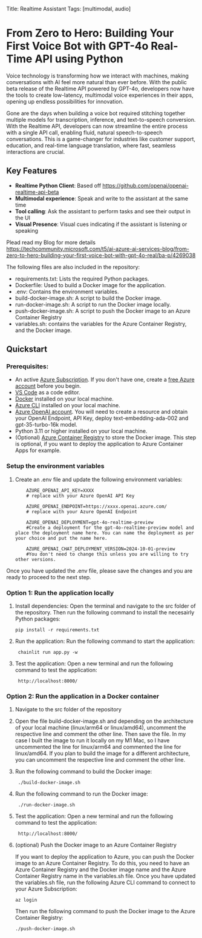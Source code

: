 Title: Realtime Assistant
Tags: [multimodal, audio]

# From Zero to Hero: Building Your First Voice Bot with GPT-4o Real-Time API using Python

Voice technology is transforming how we interact with machines, making conversations with AI feel more natural than ever before. With the public beta release of the Realtime API powered by GPT-4o, developers now have the tools to create low-latency, multimodal voice experiences in their apps, opening up endless possibilities for innovation.

Gone are the days when building a voice bot required stitching together multiple models for transcription, inference, and text-to-speech conversion. With the Realtime API, developers can now streamline the entire process with a single API call, enabling fluid, natural speech-to-speech conversations. This is a game-changer for industries like customer support, education, and real-time language translation, where fast, seamless interactions are crucial.

## Key Features

- **Realtime Python Client**: Based off https://github.com/openai/openai-realtime-api-beta
- **Multimodal experience**: Speak and write to the assistant at the same time
- **Tool calling**: Ask the assistant to perform tasks and see their output in the UI
- **Visual Presence**: Visual cues indicating if the assistant is listening or speaking

Plead read my Blog for more details https://techcommunity.microsoft.com/t5/ai-azure-ai-services-blog/from-zero-to-hero-building-your-first-voice-bot-with-gpt-4o-real/ba-p/4269038


The following files are also included in the repository:
- requirements.txt: Lists the required Python packages.
- Dockerfile: Used to build a Docker image for the application.
- .env: Contains the environment variables.
- build-docker-image.sh: A script to build the Docker image.
- run-docker-image.sh: A script to run the Docker image locally.
- push-docker-image.sh: A script to push the Docker image to an Azure Container Registry
- variables.sh: contains the variables for the Azure Container Registry, and the Docker image.

## Quickstart

### Prerequisites:
- An active [Azure Subscription](https://learn.microsoft.com/en-us/azure/guides/developer/azure-developer-guide#understanding-accounts-subscriptions-and-billing). If you don't have one, create a [free Azure account](https://azure.microsoft.com/en-gb/free/) before you begin.
- [VS Code](https://code.visualstudio.com/) as a code editor.
- [Docker](https://www.docker.com/) installed on your local machine.
- [Azure CLI](https://docs.microsoft.com/en-us/cli/azure/install-azure-cli) installed on your local machine.
- [Azure OpenAI account](https://azure.microsoft.com/en-us/services/cognitive-services/openai/). You will need to create a resource and obtain your OpenAI Endpoint, API Key, deploy text-embedding-ada-002 and gpt-35-turbo-16k model.
- Python 3.11 or higher installed on your local machine.
- (Optional) [Azure Container Registry](https://docs.microsoft.com/en-us/azure/container-registry/) to store the Docker image. This step is optional, if you want to deploy the application to Azure Container Apps for example.

### Setup the environment variables

1. Create an .env file and update the following environment variables:

    ```
        AZURE_OPENAI_API_KEY=XXXX
        # replace with your Azure OpenAI API Key

        AZURE_OPENAI_ENDPOINT=https://xxxx.openai.azure.com/
        # replace with your Azure OpenAI Endpoint

        AZURE_OPENAI_DEPLOYMENT=gpt-4o-realtime-preview
        #Create a deployment for the gpt-4o-realtime-preview model and place the deployment name here. You can name the deployment as per your choice and put the name here.

        AZURE_OPENAI_CHAT_DEPLOYMENT_VERSION=2024-10-01-preview
        #You don't need to change this unless you are willing to try other versions.
    ```

Once you have updated the .env file, please save the changes and you are ready to proceed to the next step.

### Option 1: Run the application locally

1. Install dependencies: 
Open the terminal and navigate to the src folder of the repository. Then run the following command to install the necesairly Python packages:

    ```pip
    pip install -r requirements.txt
    ```

2. Run the application: Run the following command to start the application:

    ```chainlit
     chainlit run app.py -w
    ```
3. Test the application: Open a new terminal and run the following command to test the application:

    ```chainlit
     http://localhost:8000/
    ```

### Option 2: Run the application in a Docker container

1. Navigate to the src folder of the repository

2. Open the file build-docker-image.sh and depending on the architecture of your local machine (linux/arm64 or linux/amd64), uncomment the respective line and comment the other line. Then save the file. In my case I built the image to run it locally on my M1 Mac, so I have uncommented the line for linux/arm64 and commented the line for linux/amd64. If you plan to build the image for a different architecture, you can uncomment the respective line and comment the other line.

3. Run the following command to build the Docker image:

    ```build-docker-image
     ./build-docker-image.sh
    ```
4. Run the following command to run the Docker image:

    ```run-docker-image
     ./run-docker-image.sh
    ```
5. Test the application: Open a new terminal and run the following command to test the application:

    ```chainlit
     http://localhost:8000/
    ```

6. (optional) Push the Docker image to an Azure Container Registry

    If you want to deploy the application to Azure, you can push the Docker image to an Azure Container Registry. To do this, you need to have an Azure Container Registry and the Docker image name and the Azure Container Registry name in the variables.sh file. Once you have updated the variables.sh file, run the following Azure CLI command to connect to your Azure Subscription:
    
    ```azure
    az login
    ```

    Then run the following command to push the Docker image to the Azure Container Registry:

    ```push-docker-image
    ./push-docker-image.sh
    ```

